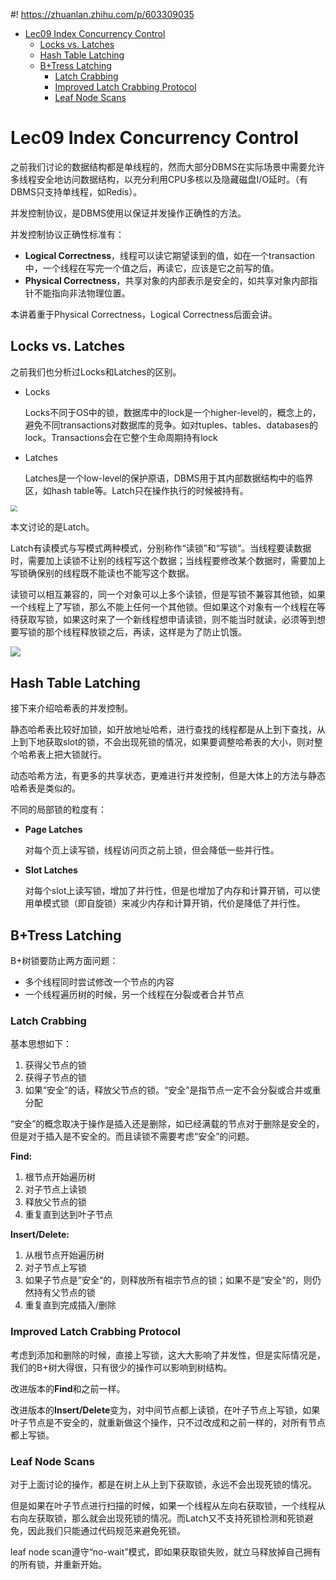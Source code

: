 #! https://zhuanlan.zhihu.com/p/603309035

- [Lec09 Index Concurrency Control](#lec09-index-concurrency-control)
  - [Locks vs. Latches](#locks-vs-latches)
  - [Hash Table Latching](#hash-table-latching)
  - [B+Tress Latching](#btress-latching)
    - [Latch Crabbing](#latch-crabbing)
    - [Improved Latch Crabbing Protocol](#improved-latch-crabbing-protocol)
    - [Leaf Node Scans](#leaf-node-scans)


# Lec09 Index Concurrency Control

之前我们讨论的数据结构都是单线程的，然而大部分DBMS在实际场景中需要允许多线程安全地访问数据结构，以充分利用CPU多核以及隐藏磁盘I/O延时。（有DBMS只支持单线程，如Redis）。



并发控制协议，是DBMS使用以保证并发操作正确性的方法。

并发控制协议正确性标准有：

* **Logical Correctness**，线程可以读它期望读到的值，如在一个transaction中，一个线程在写完一个值之后，再读它，应该是它之前写的值。
* **Physical Correctness**，共享对象的内部表示是安全的，如共享对象内部指针不能指向非法物理位置。

本讲着重于Physical Correctness，Logical Correctness后面会讲。

## Locks vs. Latches

之前我们也分析过Locks和Latches的区别。

* Locks

  Locks不同于OS中的锁，数据库中的lock是一个higher-level的，概念上的，避免不同transactions对数据库的竞争。如对tuples、tables、databases的lock。Transactions会在它整个生命周期持有lock

* Latches

  Latches是一个low-level的保护原语，DBMS用于其内部数据结构中的临界区，如hash table等。Latch只在操作执行的时候被持有。

<img src="https://pic4.zhimg.com/80/v2-52f15d3b576ba95e33cd08e1453afe2d.png" style="zoom: 67%;" />

本文讨论的是Latch。

Latch有读模式与写模式两种模式，分别称作“读锁”和“写锁”。当线程要读数据时，需要加上读锁不让别的线程写这个数据；当线程要修改某个数据时，需要加上写锁确保别的线程既不能读也不能写这个数据。

读锁可以相互兼容的，同一个对象可以上多个读锁，但是写锁不兼容其他锁，如果一个线程上了写锁，那么不能上任何一个其他锁。但如果这个对象有一个线程在等待获取写锁，如果这时来了一个新线程想申请读锁，则不能当时就读，必须等到想要写锁的那个线程释放锁之后，再读，这样是为了防止饥饿。

![](https://pic4.zhimg.com/80/v2-eed9b204b19fa26a19f7acdaffa65b72.png)

## Hash Table Latching

接下来介绍哈希表的并发控制。

静态哈希表比较好加锁，如开放地址哈希，进行查找的线程都是从上到下查找，从上到下地获取slot的锁，不会出现死锁的情况，如果要调整哈希表的大小，则对整个哈希表上把大锁就行。

动态哈希方法，有更多的共享状态，更难进行并发控制，但是大体上的方法与静态哈希表是类似的。

不同的局部锁的粒度有：

* **Page Latches**

  对每个页上读写锁，线程访问页之前上锁，但会降低一些并行性。

* **Slot Latches**

  对每个slot上读写锁，增加了并行性，但是也增加了内存和计算开销，可以使用单模式锁（即自旋锁）来减少内存和计算开销，代价是降低了并行性。

## B+Tress Latching

B+树锁要防止两方面问题：

* 多个线程同时尝试修改一个节点的内容
* 一个线程遍历树的时候，另一个线程在分裂或者合并节点

### Latch Crabbing

基本思想如下：

1. 获得父节点的锁
2. 获得子节点的锁
3. 如果“安全”的话，释放父节点的锁。“安全”是指节点一定不会分裂或合并或重分配

“安全”的概念取决于操作是插入还是删除，如已经满载的节点对于删除是安全的，但是对于插入是不安全的。而且读锁不需要考虑“安全”的问题。

**Find:**

1. 根节点开始遍历树
2. 对子节点上读锁
3. 释放父节点的锁
4. 重复直到达到叶子节点

**Insert/Delete:**

1. 从根节点开始遍历树
2. 对子节点上写锁
3. 如果子节点是”安全“的，则释放所有祖宗节点的锁；如果不是“安全“的，则仍然持有父节点的锁
4. 重复直到完成插入/删除

### Improved Latch Crabbing Protocol

考虑到添加和删除的时候，直接上写锁，这大大影响了并发性，但是实际情况是，我们的B+树大得很，只有很少的操作可以影响到树结构。

改进版本的**Find**和之前一样。

改进版本的**Insert/Delete**变为，对中间节点都上读锁，在叶子节点上写锁，如果叶子节点是不安全的，就重新做这个操作，只不过改成和之前一样的，对所有节点都上写锁。

### Leaf Node Scans

对于上面讨论的操作，都是在树上从上到下获取锁，永远不会出现死锁的情况。

但是如果在叶子节点进行扫描的时候，如果一个线程从左向右获取锁，一个线程从右向左获取锁，那么就会出现死锁的情况。而Latch又不支持死锁检测和死锁避免，因此我们只能通过代码规范来避免死锁。

leaf node scan遵守“no-wait”模式，即如果获取锁失败，就立马释放掉自己拥有的所有锁，并重新开始。

